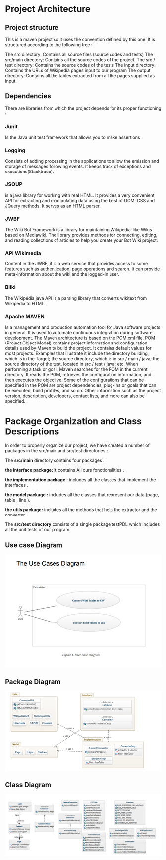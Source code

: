 
# Project Architecture

## Project structure 
This is a maven project so it uses the convention defined by this one. It is structured according to the following tree :

The src directory: Contains all source files (source codes and tests)
The src/main directory: Contains all the source codes of the project.
The src / test directory: Contains the source codes of the tests
The input directory: Contains the URLs of Wikipedia pages input to our program
The output directory: Contains all the tables extracted from all the pages supplied as input.

## Dependencies
There are libraries from which the project depends for its proper functioning :

### Junit
Is the Java unit test framework that allows you to make assertions

### Logging
Consists of adding processing in the applications to allow the emission and storage of messages following events. It keeps track of exceptions and executions(Stacktrace).

### JSOUP
is a java library for working with real HTML. It provides a very convenient API for extracting and manipulating data using the best of DOM, CSS and JQuery methods. It serves as an HTML parser.

### JWBF
The Wiki Bot Framework is a library for maintaining Wikipedia-like Wikis based on Mediawiki. The library provides methods for connecting, editing, and reading collections of articles to help you create your Bot Wiki project.

### API Wikimedia
Content in the JWBF, it is a web service that provides access to some features such as authentication, page operations and search. It can provide meta-information about the wiki and the logged-in user.
### Bliki
The Wikipédia java API is a parsing library that converts wikitext from Wikipedia to HTML.

### Apache MAVEN
Is a management and production automation tool for Java software projects in general. It is used to automate continuous integration during software development.
The Maven architecture is based on the POM.xml file.
POM (Project Object Model) contains project information and configuration details used by Maven to build the project.
It contains default values ​​for most projects. Examples that illustrate it include the directory building, which is in the Target; 
the source directory, which is in src / main / java; the source directory of the test, located in src / test / java; etc.
When performing a task or goal, Maven searches for the POM in the current directory. It reads the POM, retrieves the configuration information, and then executes the objective.
Some of the configurations that can be specified in the POM are project dependencies, plug-ins or goals that can be executed, build profiles, and so on. Other information such as the project version, description, developers, contact lists, and more can also be specified.

# Package Organization and Class Descriptions

In order to properly organize our project, we have created a number of packages in the src/main and src/test directories :

The **src/main** directory contains four packages :

**the interface package:** it contains All ours fonctionalities .

**the implementation package :**  includes all the classes that implement the interfaces .

**the model package :** includes all the classes that represent our data (page,  table , line ).

**the utils package:** includes all the methods that help the extractor and the converter .

The **src/test directory** consists of a single package  testPDL which includes all the unit tests of our program.

## Use case Diagram
<img src="use case.PNG" alt="Use case diagram" />

## Package Diagram
<img src="diagram package.PNG" alt="packages diagram" />

## Class Diagram
<img src="diagram class.PNG" alt="class diagram" />
